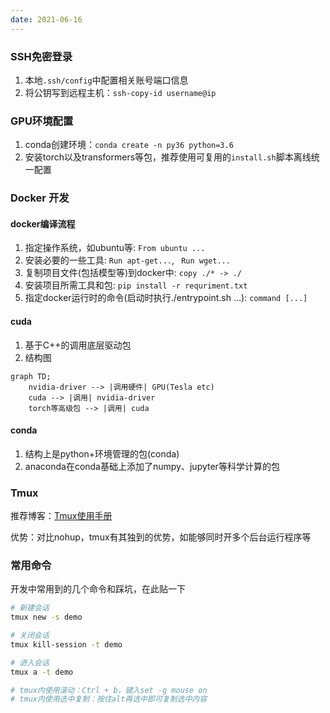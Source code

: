 ```yaml
---
date: 2021-06-16
---
```






### SSH免密登录

1. 本地``.ssh/config``中配置相关账号端口信息
1. 将公钥写到远程主机：``ssh-copy-id username@ip``



### GPU环境配置

1. conda创建环境：``conda create -n py36 python=3.6``
1. 安装torch以及transformers等包，推荐使用可复用的``install.sh``脚本离线统一配置



### Docker 开发

#### docker编译流程

1. 指定操作系统，如ubuntu等: ``From ubuntu ...``
1. 安装必要的一些工具: ``Run apt-get...``, `` Run wget...``
1. 复制项目文件(包括模型等)到docker中: ``copy ./* -> ./``
1. 安装项目所需工具和包: ``pip install -r requriment.txt``
1. 指定docker运行时的命令(启动时执行./entrypoint.sh ...): ``command [...]``



####  cuda

1. 基于C++的调用底层驱动包
2. 结构图

```mermaid
graph TD;
    nvidia-driver --> |调用硬件| GPU(Tesla etc)
    cuda --> |调用| nvidia-driver
    torch等高级包 --> |调用| cuda
```

#### conda

1. 结构上是python+环境管理的包(conda)
2. anaconda在conda基础上添加了numpy、jupyter等科学计算的包







### Tmux

推荐博客：[Tmux使用手册][1]

优势：对比nohup，tmux有其独到的优势，如能够同时开多个后台运行程序等



### 常用命令

开发中常用到的几个命令和踩坑，在此贴一下

```bash
# 新建会话
tmux new -s demo

# 关闭会话
tmux kill-session -t demo

# 进入会话
tmux a -t demo

# tmux内使用滚动：Ctrl + b，键入set -g mouse on
# tmux内使用选中复制：按住alt再选中即可复制选中内容
```





[1]: http://louiszhai.github.io/2017/09/30/tmux "Tmux"


